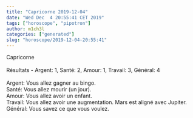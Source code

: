 ```yaml
---
title: "Capricorne 2019-12-04"
date: "Wed Dec  4 20:55:41 CET 2019"
tags: ["horoscope", "pipotron"]
author: m1ch3l
categories: ["generated"]
slug: "horoscope/2019-12-04-20:55:41"
---
```


Capricorne<br>
<br>
Résultats - Argent: 1, Santé: 2, Amour: 1, Travail: 3, Général: 4<br>
<br>
Argent:  Vous allez gagner au bingo. <br>
Santé:   Vous allez mourir (un jour). <br>
Amour:   Vous allez avoir un enfant. <br>
Travail: Vous allez avoir une augmentation. Mars est aligné avec Jupiter.<br>
Général: Vous savez ce que vous voulez.<br>
